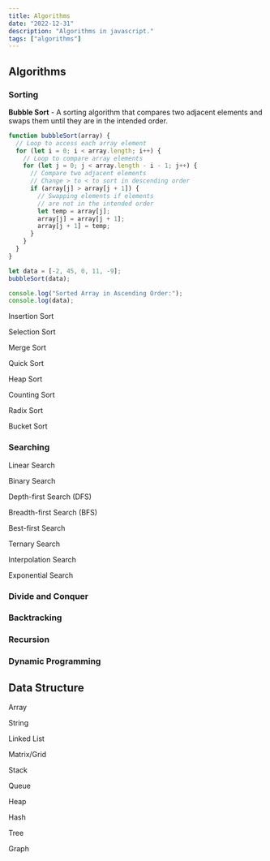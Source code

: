 ```yaml
---
title: Algorithms
date: "2022-12-31"
description: "Algorithms in javascript."
tags: ["algorithms"]
---
```


## Algorithms

### Sorting

**Bubble Sort** - A sorting algorithm that compares two adjacent elements and swaps them until they are in the intended order.

```javascript
function bubbleSort(array) {
  // Loop to access each array element
  for (let i = 0; i < array.length; i++) {
    // Loop to compare array elements
    for (let j = 0; j < array.length - i - 1; j++) {
      // Compare two adjacent elements
      // Change > to < to sort in descending order
      if (array[j] > array[j + 1]) {
        // Swapping elements if elements
        // are not in the intended order
        let temp = array[j];
        array[j] = array[j + 1];
        array[j + 1] = temp;
      }
    }
  }
}

let data = [-2, 45, 0, 11, -9];
bubbleSort(data);

console.log("Sorted Array in Ascending Order:");
console.log(data);
```

Insertion Sort

Selection Sort

Merge Sort

Quick Sort

Heap Sort

Counting Sort

Radix Sort

Bucket Sort

### Searching

Linear Search

Binary Search

Depth-first Search (DFS)

Breadth-first Search (BFS)

Best-first Search

Ternary Search

Interpolation Search

Exponential Search

### Divide and Conquer

### Backtracking

### Recursion

### Dynamic Programming

## Data Structure

Array

String

Linked List

Matrix/Grid

Stack

Queue

Heap

Hash

Tree

Graph
